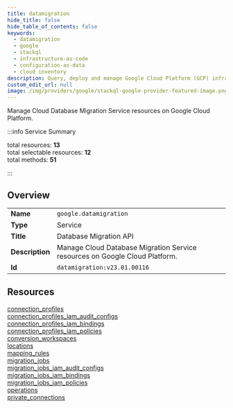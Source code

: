 ```yaml
---
title: datamigration
hide_title: false
hide_table_of_contents: false
keywords:
  - datamigration
  - google
  - stackql
  - infrastructure-as-code
  - configuration-as-data
  - cloud inventory
description: Query, deploy and manage Google Cloud Platform (GCP) infrastructure and resources using SQL
custom_edit_url: null
image: /img/providers/google/stackql-google-provider-featured-image.png
---
```

Manage Cloud Database Migration Service resources on Google Cloud Platform.  
    
:::info Service Summary

<div class="row">
<div class="providerDocColumn">
<span>total resources:&nbsp;<b>13</b></span><br />
<span>total selectable resources:&nbsp;<b>12</b></span><br />
<span>total methods:&nbsp;<b>51</b></span><br />
</div>
</div>

:::

## Overview
<table><tbody>
<tr><td><b>Name</b></td><td><code>google.datamigration</code></td></tr>
<tr><td><b>Type</b></td><td>Service</td></tr>
<tr><td><b>Title</b></td><td>Database Migration API</td></tr>
<tr><td><b>Description</b></td><td>Manage Cloud Database Migration Service resources on Google Cloud Platform.</td></tr>
<tr><td><b>Id</b></td><td><code>datamigration:v23.01.00116</code></td></tr>
</tbody></table>

## Resources
<div class="row">
<div class="providerDocColumn">
<a href="/providers/google/datamigration/connection_profiles/">connection_profiles</a><br />
<a href="/providers/google/datamigration/connection_profiles_iam_audit_configs/">connection_profiles_iam_audit_configs</a><br />
<a href="/providers/google/datamigration/connection_profiles_iam_bindings/">connection_profiles_iam_bindings</a><br />
<a href="/providers/google/datamigration/connection_profiles_iam_policies/">connection_profiles_iam_policies</a><br />
<a href="/providers/google/datamigration/conversion_workspaces/">conversion_workspaces</a><br />
<a href="/providers/google/datamigration/locations/">locations</a><br />
<a href="/providers/google/datamigration/mapping_rules/">mapping_rules</a><br />
</div>
<div class="providerDocColumn">
<a href="/providers/google/datamigration/migration_jobs/">migration_jobs</a><br />
<a href="/providers/google/datamigration/migration_jobs_iam_audit_configs/">migration_jobs_iam_audit_configs</a><br />
<a href="/providers/google/datamigration/migration_jobs_iam_bindings/">migration_jobs_iam_bindings</a><br />
<a href="/providers/google/datamigration/migration_jobs_iam_policies/">migration_jobs_iam_policies</a><br />
<a href="/providers/google/datamigration/operations/">operations</a><br />
<a href="/providers/google/datamigration/private_connections/">private_connections</a><br />
</div>
</div>
